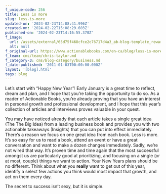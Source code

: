 ```yaml
---
f_unique-code: 256
title: Less is more
slug: less-is-more
updated-on: '2024-02-23T14:08:41.996Z'
created-on: '2024-02-22T15:08:29.603Z'
published-on: '2024-02-23T14:16:55.370Z'
f_image:
  url: /assets/external/65d75f468cfce2c76717d4a3_ab-blog-template_reward.jpeg
  alt: null
f_original-url: https://www.actionablebooks.com/en-ca/blog/less-is-more/
f_team: cms/team/chris-taylor.md
f_category-3: cms/blog-category/business.md
f_date-published: '2011-01-03T00:00:00.000Z'
layout: '[blog].html'
tags: blog
---
```


Let’s start with “Happy New Year”! Early January is a great time to reflect, dream and plan, and I hope that you’re taking the opportunity to do so. As a reader of Actionable Books, you’re already proving that you have an interest in personal growth and professional development, and I hope that this year’s collection of articles and interviews proves valuable in your quest.

You may have noticed already that each article takes a single great idea (The The Big Idea) from a leading business book and provides you with two actionable takeaways (Insights) that you can put into effect immediately. There’s a reason we focus on one great idea from each book. Less is more. It’s so easy for us to read a book, attend an event or have a great conversation and want to make a dozen changes immediately. Sadly, we’re not wired that way. It’s proven time and time again that the most successful amongst us are particularly good at prioritizing, and focusing on a single (or at most, couple) things we want to action. Your New Years plans should be no different. Think about what you **really** want to get out of this year, identify a select few actions you think would most impact that growth, and act on them every day.

The secret to success isn’t sexy, but it is simple.
